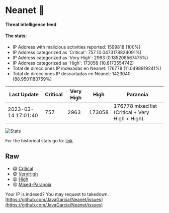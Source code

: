 # Neanet :hocho:
#### Threat intelligence feed
#### The stats:

- IP Address with malicious activities reported: 1599818 (100%)
- IP Address categorized as 'Critical':  757 (0.0473178824091%)
- IP Address categorized as 'Very High':  2963 (0.185208567475%)
- IP Address categorized as 'High':  173058 (10.8173554742)
- Total de direcciones IP indexadas en Neanet:  176778 (11.0498819241%)
- Total de direcciones IP descartadas en Neanet:  1423040 (88.9501180759%)

| Last Update | Critical | Very High | High | Paranoia |
| --- | --- | --- | --- | --- |
| 2023-03-14 17:01:40 | 757 | 2963 | 173058 | 176778 mixed list (Critical + Very High + High)|

![Stats](https://docs.google.com/spreadsheets/d/e/2PACX-1vSnaNMIXVabIpDJjufMlzH7poXnshF3mgd8Is1g9ytUEzVsP5my4Trn8f-xkoLLQ38xpL3HtmUexLo6/pubchart?oid=501124687&format=image)

For the historical stats go to: [link](/stats.csv)
## Raw
- :scream: [Critical](https://raw.githubusercontent.com/JavaGarcia/Neanet/master/blacklists/neanet_critical.txt)
- :fearful: [VeryHigh](https://raw.githubusercontent.com/JavaGarcia/Neanet/master/blacklists/neanet_veryHigh.txtt)
- :frowning: [High](https://raw.githubusercontent.com/JavaGarcia/Neanet/master/blacklists/neanet_high.txt)
- :dizzy_face: [Mixed-Paranoia](https://raw.githubusercontent.com/JavaGarcia/Neanet/master/blacklists/neanet_all.txt)


Your IP is indexed? You may request to takedown. [https://github.com/JavaGarcia/Neanet/issues](https://github.com/JavaGarcia/Neanet/issues)




































































































































































































































































































































































































































































































































































































































































































































































































































































































































































































































































































































































































































































































































































































































































































































































































































































































































































































































































































































































































































































































































































































































































































































































































































































































































































































































































































































































































































































































































































































































































































































































































































































































































































































































































































































































































































































































































































































































































































































































































































































































































































































































































































































































































































































































































































































































































































































































































































































































































































































































































































































































































































































































































































































































































































































































































































































































































































































































































































































































































































































































































































































































































































































































































































































































































































































































































































































































































































































































































































































































































































































































































































































































































































































































































































































































































































































































































































































































































































































































































































































































































































































































































































































































































































































































































































































































































































































































































































































































































































































































































































































































































































































































































































































































































































































































































































































































































































































































































































































































































































































